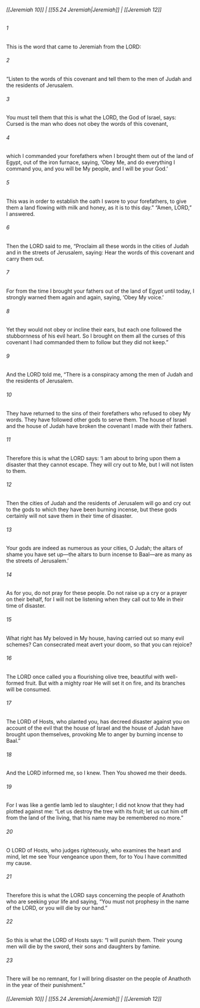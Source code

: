 
###### [[Jeremiah 10]] | [[55.24 Jeremiah|Jeremiah]] | [[Jeremiah 12]]

###### 1
This is the word that came to Jeremiah from the LORD:
###### 2
“Listen to the words of this covenant and tell them to the men of Judah and the residents of Jerusalem.
###### 3
You must tell them that this is what the LORD, the God of Israel, says: Cursed is the man who does not obey the words of this covenant,
###### 4
which I commanded your forefathers when I brought them out of the land of Egypt, out of the iron furnace, saying, ‘Obey Me, and do everything I command you, and you will be My people, and I will be your God.’
###### 5
This was in order to establish the oath I swore to your forefathers, to give them a land flowing with milk and honey, as it is to this day.” “Amen, LORD,” I answered.
###### 6
Then the LORD said to me, “Proclaim all these words in the cities of Judah and in the streets of Jerusalem, saying: Hear the words of this covenant and carry them out.
###### 7
For from the time I brought your fathers out of the land of Egypt until today, I strongly warned them again and again, saying, ‘Obey My voice.’
###### 8
Yet they would not obey or incline their ears, but each one followed the stubbornness of his evil heart. So I brought on them all the curses of this covenant I had commanded them to follow but they did not keep.”
###### 9
And the LORD told me, “There is a conspiracy among the men of Judah and the residents of Jerusalem.
###### 10
They have returned to the sins of their forefathers who refused to obey My words. They have followed other gods to serve them. The house of Israel and the house of Judah have broken the covenant I made with their fathers.
###### 11
Therefore this is what the LORD says: ‘I am about to bring upon them a disaster that they cannot escape. They will cry out to Me, but I will not listen to them.
###### 12
Then the cities of Judah and the residents of Jerusalem will go and cry out to the gods to which they have been burning incense, but these gods certainly will not save them in their time of disaster.
###### 13
Your gods are indeed as numerous as your cities, O Judah; the altars of shame you have set up—the altars to burn incense to Baal—are as many as the streets of Jerusalem.’
###### 14
As for you, do not pray for these people. Do not raise up a cry or a prayer on their behalf, for I will not be listening when they call out to Me in their time of disaster.
###### 15
What right has My beloved in My house, having carried out so many evil schemes? Can consecrated meat avert your doom, so that you can rejoice?
###### 16
The LORD once called you a flourishing olive tree, beautiful with well-formed fruit. But with a mighty roar He will set it on fire, and its branches will be consumed.
###### 17
The LORD of Hosts, who planted you, has decreed disaster against you on account of the evil that the house of Israel and the house of Judah have brought upon themselves, provoking Me to anger by burning incense to Baal.”
###### 18
And the LORD informed me, so I knew. Then You showed me their deeds.
###### 19
For I was like a gentle lamb led to slaughter; I did not know that they had plotted against me: “Let us destroy the tree with its fruit; let us cut him off from the land of the living, that his name may be remembered no more.”
###### 20
O LORD of Hosts, who judges righteously, who examines the heart and mind, let me see Your vengeance upon them, for to You I have committed my cause.
###### 21
Therefore this is what the LORD says concerning the people of Anathoth who are seeking your life and saying, “You must not prophesy in the name of the LORD, or you will die by our hand.”
###### 22
So this is what the LORD of Hosts says: “I will punish them. Their young men will die by the sword, their sons and daughters by famine.
###### 23
There will be no remnant, for I will bring disaster on the people of Anathoth in the year of their punishment.”

###### [[Jeremiah 10]] | [[55.24 Jeremiah|Jeremiah]] | [[Jeremiah 12]]

